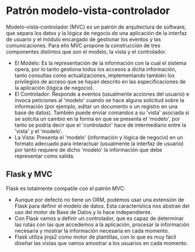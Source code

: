 # Patrón modelo-vista-controlador

Modelo–vista–controlador (MVC) es un patrón de arquitectura de software, que separa los datos y la lógica de negocio de una aplicación de la interfaz de usuario y el módulo encargado de gestionar los eventos y las comunicaciones. Para ello MVC propone la construcción de tres componentes distintos que son el modelo, la vista y el controlador.

* El Modelo: Es la representación de la información con la cual el sistema opera, por lo tanto gestiona todos los accesos a dicha información, tanto consultas como actualizaciones, implementando también los privilegios de acceso que se hayan descrito en las especificaciones de la aplicación (lógica de negocio).
* El Controlador: Responde a eventos (usualmente acciones del usuario) e invoca peticiones al 'modelo' cuando se hace alguna solicitud sobre la información (por ejemplo, editar un documento o un registro en una base de datos). También puede enviar comandos a su 'vista' asociada si se solicita un cambio en la forma en que se presenta el 'modelo', por tanto se podría decir que el 'controlador' hace de intermediario entre la 'vista' y el 'modelo'.
* La Vista: Presenta el 'modelo' (información y lógica de negocio) en un formato adecuado para interactuar (usualmente la interfaz de usuario) por tanto requiere de dicho 'modelo' la información que debe representar como salida.

## Flask y MVC

Flask es totalmente compatile con el patrón MVC:

* Aunque por defecto no tiene un ORM, podemos usar una extensión de Flask para definir el modelo de datos. Esta característica nos abstrae del uso del motor de Base de Datos y lo hace independiente.
* Con Flask vamos a definir un controlador, que es capaz de determinar las rutas con las que accedemos a la aplicación, procesar la información necesaria y mostrar la información necesaria en cada momento.
* Flask utiliza jinja2 como motor de plantillas, con lo que es muy fácil diseñar las vistas que vamos amostrar a los usuarios en cada momento.